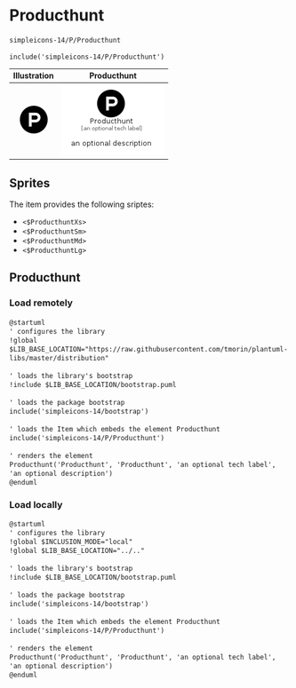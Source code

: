 # Producthunt


```text
simpleicons-14/P/Producthunt
```

```text
include('simpleicons-14/P/Producthunt')
```



| Illustration | Producthunt |
| :---: | :---: |
| ![illustration for Illustration](../../simpleicons-14/P/Producthunt.png) | ![illustration for Producthunt](../../simpleicons-14/P/Producthunt.Local.png) |



## Sprites
The item provides the following sriptes:

- `<$ProducthuntXs>`
- `<$ProducthuntSm>`
- `<$ProducthuntMd>`
- `<$ProducthuntLg>`





## Producthunt

### Load remotely
```plantuml
@startuml
' configures the library
!global $LIB_BASE_LOCATION="https://raw.githubusercontent.com/tmorin/plantuml-libs/master/distribution"

' loads the library's bootstrap
!include $LIB_BASE_LOCATION/bootstrap.puml

' loads the package bootstrap
include('simpleicons-14/bootstrap')

' loads the Item which embeds the element Producthunt
include('simpleicons-14/P/Producthunt')

' renders the element
Producthunt('Producthunt', 'Producthunt', 'an optional tech label', 'an optional description')
@enduml
```

### Load locally
```plantuml
@startuml
' configures the library
!global $INCLUSION_MODE="local"
!global $LIB_BASE_LOCATION="../.."

' loads the library's bootstrap
!include $LIB_BASE_LOCATION/bootstrap.puml

' loads the package bootstrap
include('simpleicons-14/bootstrap')

' loads the Item which embeds the element Producthunt
include('simpleicons-14/P/Producthunt')

' renders the element
Producthunt('Producthunt', 'Producthunt', 'an optional tech label', 'an optional description')
@enduml
```

